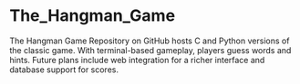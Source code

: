 # The_Hangman_Game
The Hangman Game Repository on GitHub hosts C and Python versions of the classic game. With terminal-based gameplay, players guess words and hints. Future plans include web integration for a richer interface and database support for scores.
